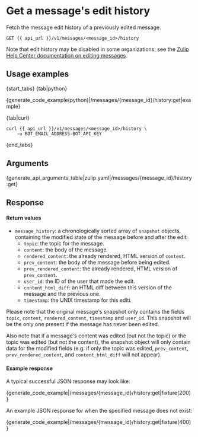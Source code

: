 # Get a message's edit history

Fetch the message edit history of a previously edited message.

`GET {{ api_url }}/v1/messages/<message_id>/history`

Note that edit history may be disabled in some organizations; see the
[Zulip Help Center documentation on editing messages][edit-settings].

[edit-settings]: /help/view-a-messages-edit-history

## Usage examples

{start_tabs}
{tab|python}

{generate_code_example(python)|/messages/{message_id}/history:get|example}

{tab|curl}

```
curl {{ api_url }}/v1/messages/<message_id>/history \
    -u BOT_EMAIL_ADDRESS:BOT_API_KEY
```

{end_tabs}

## Arguments

{generate_api_arguments_table|zulip.yaml|/messages/{message_id}/history:get}

## Response

#### Return values

* `message_history`: a chronologically sorted array of `snapshot` objects,
    containing the modified state of the message before and after the edit:
    * `topic`: the topic for the message.
    * `content`: the body of the message.
    * `rendered_content`: the already rendered, HTML version of `content`.
    * `prev_content`: the body of the message before being edited.
    * `prev_rendered_content`: the already rendered, HTML version of
        `prev_content`.
    * `user_id`: the ID of the user that made the edit.
    * `content_html_diff`: an HTML diff between this version of the message
        and the previous one.
    * `timestamp`: the UNIX timestamp for this editi.

Please note that the original message's snapshot only contains the fields
`topic`, `content`, `rendered_content`, `timestamp` and `user_id`. This
snapshot will be the only one present if the message has never been edited.

Also note that if a message's content was edited (but not the topic)
or the topic was edited (but not the content), the snapshot object
will only contain data for the modified fields (e.g. if only the topic
was edited, `prev_content`, `prev_rendered_content`, and
`content_html_diff` will not appear).

#### Example response

A typical successful JSON response may look like:

{generate_code_example|/messages/{message_id}/history:get|fixture(200)}

An example JSON response for when the specified message does not exist:

{generate_code_example|/messages/{message_id}/history:get|fixture(400)}
